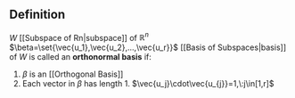 ## Definition
$W$ [[Subspace of Rn|subspace]] of $\mathbb{R}^n$
$\beta=\set{\vec{u_1},\vec{u_2},...,\vec{u_r}}$ [[Basis of Subspaces|basis]] of $W$ is called an **orthonormal basis** if:
1. $\beta$ is an [[Orthogonal Basis]]
2. Each vector in $\beta$ has length $1$. 
	$\vec{u_j}\cdot\vec{u_{j}}=1,\:j\in[1,r]$
